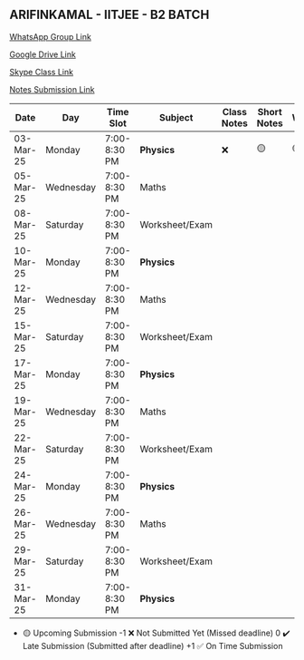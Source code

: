 ## ARIFINKAMAL - IITJEE - B2 BATCH

[WhatsApp Group Link](https://chat.whatsapp.com/IcIBqSvyGPgJkwDTbtyvd2)

[Google Drive Link](https://drive.google.com/drive/folders/1g0nm4o3BizxrXiRnvBv8-LBTxeyQbohV?usp=drive_link)

[Skype Class Link](https://join.skype.com/qTgv34k7jW4S)

[Notes Submission Link](https://docs.google.com/forms/d/e/1FAIpQLSeYsJlvEA5n5GSLVQ8YtfVuUbyVEJihMepeZNAwot8tib5skg/viewform?usp=sharing)

| Date       | Day        | Time Slot      | Subject             | Class Notes | Short Notes | Worksheet |
|------------|-----------|---------------|---------------------|-------------|-------------|-----------|
| 03-Mar-25  | Monday    | 7:00-8:30 PM  | **Physics**         |      ❌     |      🟡       |     🟡      |
| 05-Mar-25  | Wednesday | 7:00-8:30 PM  | Maths              |             |             |           |
| 08-Mar-25  | Saturday  | 7:00-8:30 PM  | Worksheet/Exam     |             |             |           |
| 10-Mar-25  | Monday    | 7:00-8:30 PM  | **Physics**         |             |             |           |
| 12-Mar-25  | Wednesday | 7:00-8:30 PM  | Maths              |             |             |           |
| 15-Mar-25  | Saturday  | 7:00-8:30 PM  | Worksheet/Exam     |             |             |           |
| 17-Mar-25  | Monday    | 7:00-8:30 PM  | **Physics**         |             |             |           |
| 19-Mar-25  | Wednesday | 7:00-8:30 PM  | Maths              |             |             |           |
| 22-Mar-25  | Saturday  | 7:00-8:30 PM  | Worksheet/Exam     |             |             |           |
| 24-Mar-25  | Monday    | 7:00-8:30 PM  | **Physics**         |             |             |           |
| 26-Mar-25  | Wednesday | 7:00-8:30 PM  | Maths              |             |             |           |
| 29-Mar-25  | Saturday  | 7:00-8:30 PM  | Worksheet/Exam     |             |             |           |
| 31-Mar-25  | Monday    | 7:00-8:30 PM  | **Physics**         |             |             |           |

- 🟡 Upcoming Submission
-1 ❌ Not Submitted Yet (Missed deadline)
0 ✔️ Late Submission (Submitted after deadline)
+1 ✅ On Time Submission  

